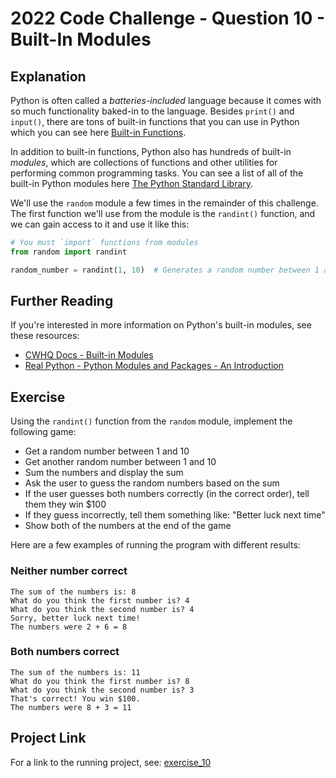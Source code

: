 # 2022 Code Challenge - Question 10 - Built-In Modules

## Explanation

Python is often called a *batteries-included* language because it comes with
so much functionality baked-in to the language. Besides `print()` and `input()`,
there are tons of built-in functions that you can use in Python which you can
see here [Built-in Functions](https://docs.python.org/3/library/functions.html).

In addition to built-in functions, Python also has hundreds of built-in *modules*, which are
collections of functions and other utilities for performing common programming tasks. You 
can see a list of all of the built-in Python modules here [The Python Standard Library](https://docs.python.org/3/library/index.html).

We'll use the `random` module a few times in the remainder of this challenge. The first
function we'll use from the module is the `randint()` function, and we can gain access
to it and use it like this:

```python
# You must `import` functions from modules
from random import randint

random_number = randint(1, 10)  # Generates a random number between 1 and 10
```

## Further Reading

If you're interested in more information on Python's built-in modules, see these resources:
- [CWHQ Docs - Built-in Modules](https://docs.codewizardshq.com/python/python-language/#built-in-modules)
- [Real Python - Python Modules and Packages - An Introduction](https://realpython.com/python-modules-packages/)

## Exercise

Using the `randint()` function from the `random` module, implement the following
game:
- Get a random number between 1 and 10
- Get another random number between 1 and 10
- Sum the numbers and display the sum
- Ask the user to guess the random numbers based on the sum
- If the user guesses both numbers correctly (in the correct order), tell them they win $100
- If they guess incorrectly, tell them something like: "Better luck next time"
- Show both of the numbers at the end of the game

Here are a few examples of running the program with different
results:

### Neither number correct

```text
The sum of the numbers is: 8
What do you think the first number is? 4
What do you think the second number is? 4
Sorry, better luck next time!
The numbers were 2 + 6 = 8
```

### Both numbers correct

```text
The sum of the numbers is: 11
What do you think the first number is? 8
What do you think the second number is? 3
That's correct! You win $100.
The numbers were 8 + 3 = 11
```

## Project Link

For a link to the running project, see: [exercise_10](https://projects.pty.cwhq-apps.com/?filename=/code-challenge-2022/exercise_10/main.py)

